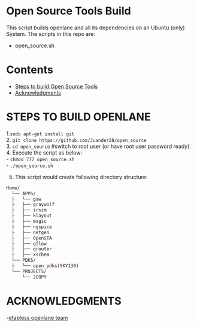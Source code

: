 # Open Source Tools Build
This script builds openlane and all its dependencies on an Ubuntu (only) System.
The scripts in this repo are:
 - open_source.sh

 
# Contents
- [Steps to build Open Source Tools](#steps-to-build-openlane)
- [Acknowledgments](#acknowledgments)
 
# STEPS TO BUILD OPENLANE
1.`sudo apt-get install git`\
2. `git clone https://github.com/Juander28/open_source`\
3. `cd open_source` #switch to root user (or have root user password ready).\
4. Execute the script as below:     
        - `chmod 777 open_source.sh`\
        - `./open_source.sh`
     
    
5. This script would create following directory structure:
```bash 
Home/
  └── APPS/
  ├   └── gaw
  ├   ├── graywolf
  ├   ├── irsim
  ├   ├── klayout
  ├   ├── magic
  ├   ├── ngspice
  ├   ├── netgen
  ├   ├── OpenSTA
  ├   ├── qflow
  ├   ├── qrouter
  ├   ├── xschem
  └── PDKS/
  ├   └── open_pdks(SKY130)
  └── PROJECTS/
      └── 2COPY
```

# ACKNOWLEDGMENTS

-[efabless openlane team](https://github.com/efabless/openlane)
